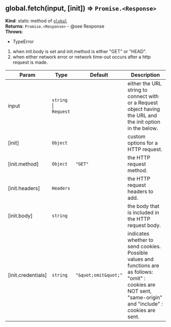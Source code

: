 
<a name="module-global-fetch" id="module-global-fetch"></a>

## global.fetch(input, [init]) ⇒ `Promise.<Response>`
**Kind**: static method of [`global`](#module-global)  
**Returns**: `Promise.<Response>` - @see Response  
**Throws**:

- TypeError
1. when init.body is set and init.method is either "GET" or "HEAD".
2. when either network error or network time-out occurs after a http request is made.


| Param | Type | Default | Description |
| --- | --- | --- | --- |
| input | `string` \| `Request` |  | either the URL string to connect with or a Request object having the URL and the init option in the below. |
| [init] | `Object` |  | custom options for a HTTP request. |
| [init.method] | `Object` | <code>&quot;GET&quot;</code> | the HTTP request method. |
| [init.headers] | `Headers` |  | the HTTP request headers to add. |
| [init.body] | `string` |  | the body that is included in the HTTP request body. |
| [init.credentials] | `string` | <code>&quot;\&quot;omit\&quot;&quot;</code> | indicates whether to send cookies. Possible values and functions are as follows: "omit" : cookies are NOT sent, "same-origin" and "include" : cookies are sent. |

